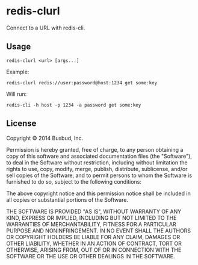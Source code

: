 # redis-clurl

Connect to a URL with redis-cli.

## Usage

```
redis-clurl <url> [args...]
```

Example:

```
redis-clurl redis://user:password@host:1234 get some:key
```

Will run:

```
redis-cli -h host -p 1234 -a password get some:key
```

## License

Copyright © 2014 Busbud, Inc.

Permission is hereby granted, free of charge, to any person obtaining a copy
of this software and associated documentation files (the "Software"), to deal
in the Software without restriction, including without limitation the rights
to use, copy, modify, merge, publish, distribute, sublicense, and/or sell
copies of the Software, and to permit persons to whom the Software is
furnished to do so, subject to the following conditions:

The above copyright notice and this permission notice shall be included in
all copies or substantial portions of the Software.

THE SOFTWARE IS PROVIDED "AS IS", WITHOUT WARRANTY OF ANY KIND, EXPRESS OR
IMPLIED, INCLUDING BUT NOT LIMITED TO THE WARRANTIES OF MERCHANTABILITY,
FITNESS FOR A PARTICULAR PURPOSE AND NONINFRINGEMENT. IN NO EVENT SHALL THE
AUTHORS OR COPYRIGHT HOLDERS BE LIABLE FOR ANY CLAIM, DAMAGES OR OTHER
LIABILITY, WHETHER IN AN ACTION OF CONTRACT, TORT OR OTHERWISE, ARISING FROM,
OUT OF OR IN CONNECTION WITH THE SOFTWARE OR THE USE OR OTHER DEALINGS IN
THE SOFTWARE.
